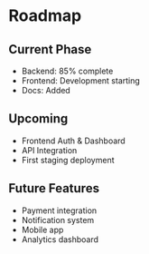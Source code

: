 # Roadmap

## Current Phase
- Backend: 85% complete
- Frontend: Development starting
- Docs: Added

## Upcoming
- Frontend Auth & Dashboard
- API Integration
- First staging deployment

## Future Features
- Payment integration
- Notification system
- Mobile app
- Analytics dashboard
